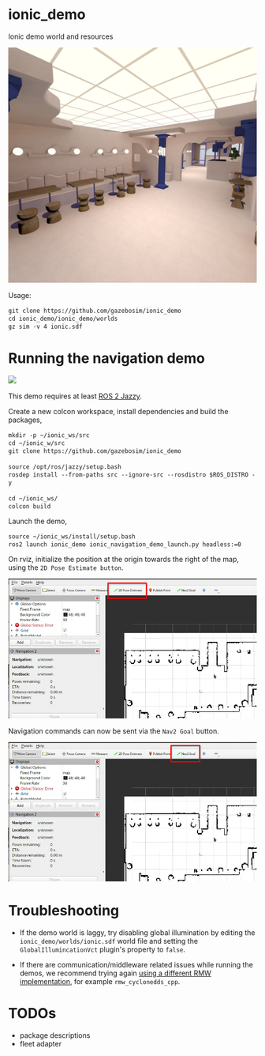 # ionic_demo
Ionic demo world and resources

![](media/ionic-demo-world.png)

Usage:

```
git clone https://github.com/gazebosim/ionic_demo
cd ionic_demo/ionic_demo/worlds
gz sim -v 4 ionic.sdf
```

# Running the navigation demo

![](media/ionic-nav-demo-faster-smaller.gif)

This demo requires at least [ROS 2 Jazzy](https://docs.ros.org/en/jazzy/index.html).

Create a new colcon workspace, install dependencies and build the packages,

```
mkdir -p ~/ionic_ws/src
cd ~/ionic_w/src
git clone https://github.com/gazebosim/ionic_demo

source /opt/ros/jazzy/setup.bash
rosdep install --from-paths src --ignore-src --rosdistro $ROS_DISTRO -y

cd ~/ionic_ws/
colcon build
```

Launch the demo,

```
source ~/ionic_ws/install/setup.bash
ros2 launch ionic_demo ionic_navigation_demo_launch.py headless:=0
```

On rviz, initialize the position at the origin towards the right of the map, using the `2D Pose Estimate button`.

![](media/rviz-estimate.png)

Navigation commands can now be sent via the `Nav2 Goal` button.

![](media/rviz-navigate.png)

# Troubleshooting

* If the demo world is laggy, try disabling global illumination by editing the
`ionic_demo/worlds/ionic.sdf` world file and setting the
`GlobalIllumincationVct` plugin's [<enabled>](https://github.com/gazebosim/ionic_demo/blob/2350def5a74f3d75e131711fedd217d57527a64f/ionic_demo/worlds/ionic.sdf#L32)
property to `false`.

* If there are communication/middleware related issues while running the demos, we recommend trying again [using a different RMW implementation](https://docs.ros.org/en/jazzy/How-To-Guides/Working-with-multiple-RMW-implementations.html#specifying-rmw-implementations), for example `rmw_cyclonedds_cpp`.


# TODOs

* package descriptions
* fleet adapter
